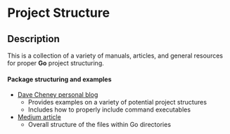 # Project Structure

## Description

This is a collection of a variety of manuals, articles, and general resources
for proper **Go** project structuring.  

#### Package structuring and examples

- [Dave Cheney personal blog](http://dave.cheney.net/2014/12/01/five-suggestions-for-setting-up-a-go-project)
  - Provides examples on a variety of potential project structures
  - Includes how to properly include command executables
- [Medium article](https://medium.com/@benbjohnson/structuring-applications-in-go-3b04be4ff091#.9he4wf5hm)
  - Overall structure of the files within Go directories
